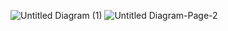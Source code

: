
![Untitled Diagram (1)](https://user-images.githubusercontent.com/94425272/142772706-710089c4-2255-4b55-a5fb-1f7f9bfc3c0d.jpg)
![Untitled Diagram-Page-2](https://user-images.githubusercontent.com/94425272/142772714-fb9c7877-3bbf-4ea1-9d50-8abf4d900a27.jpg)
